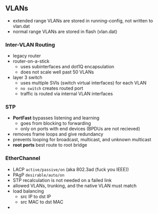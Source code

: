 ## VLANs
- extended range VLANs are stored in running-config, not written to vlan.dat
- normal range VLANs are stored in flash (vlan.dat)
### Inter-VLAN Routing
- legacy router
- router-on-a-stick
	- uses subinterfaces and dot1Q encapsulation
	- does not scale well past 50 VLANs
- layer 3 switch
	- uses multiple SVIs (switch virtual interfaces) for each VLAN
	- `no switch` creates routed port
	- traffic is routed via internal VLAN interfaces
### STP
- **PortFast** bypasses listening and learning
	- goes from blocking to forwarding
	- only on ports with end devices (BPDUs are not recieved)
- removes frame loops and give redundancy
- prevents looping for broadcast, multicast, and unknown multicast
- **root ports** best route to root bridge
### EtherChannel
- LACP `active/passive/on` (aka 802.3ad (fuck you IEEE))
- PAgP `desirable/auto/on`
- STP recalculation is not needed on a failed link
- allowed VLANs, trunking, and the native VLAN must match
- load balancing
	- src IP to dst IP
	- src MAC to dst MAC
- 